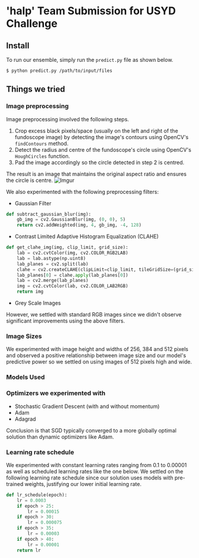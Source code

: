 # 'halp' Team Submission for USYD Challenge

## Install

To run our ensemble, simply run the `predict.py` file as shown below.

```bash
$ python predict.py /path/to/input/files
```

## Things we tried

### Image preprocessing

Image preprocessing involved the following steps.
1. Crop excess black pixels/space (usually on the left and right of the fundoscope image) by detecting the image's contours using OpenCV's `findContours` method.
2. Detect the radius and centre of the fundoscope's circle using OpenCV's `HoughCircles` function.
3. Pad the image accordingly so the circle detected in step 2 is centred.

The result is an image that maintains the original aspect ratio and ensures the circle is centre.
![Imgur](https://i.imgur.com/n0pLj0a.png)

We also experimented with the following preprocessing filters:

- Gaussian Filter
```python
def subtract_gaussian_blur(img):
    gb_img = cv2.GaussianBlur(img, (0, 0), 5)
    return cv2.addWeighted(img, 4, gb_img, -4, 128)
```
- Contrast Limited Adaptive Histogram Equalization (CLAHE)
```python
def get_clahe_img(img, clip_limit, grid_size):
    lab = cv2.cvtColor(img, cv2.COLOR_RGB2LAB)
    lab = lab.astype(np.uint8)
    lab_planes = cv2.split(lab)
    clahe = cv2.createCLAHE(clipLimit=clip_limit, tileGridSize=(grid_size, grid_size))
    lab_planes[0] = clahe.apply(lab_planes[0])
    lab = cv2.merge(lab_planes)
    img = cv2.cvtColor(lab, cv2.COLOR_LAB2RGB)
    return img
```
- Grey Scale Images

However, we settled with standard RGB images since we didn't observe significant improvements using the above filters.

### Image Sizes
We experimented with image height and widths of 256, 384 and 512 pixels and observed a positive relationship between image size and our model's predictive power so we settled on using images of 512 pixels high and wide.

### Models Used




### Optimizers we experimented with
- Stochastic Gradient Descent (with and without momentum)
- Adam
- Adagrad

Conclusion is that SGD typically converged to a more globally optimal solution than dynamic optimizers like Adam.

### Learning rate schedule

We experimented with constant learning rates ranging from 0.1 to 0.00001 as well as scheduled learning rates like the one below. We settled on the following learning rate schedule since our solution uses models with pre-trained weights, justifying our lower initial learning rate.

```python
def lr_schedule(epoch):
    lr = 0.0003
    if epoch > 25:
        lr = 0.00015
    if epoch > 30:
        lr = 0.000075
    if epoch > 35:
        lr = 0.00003
    if epoch > 40:
        lr = 0.00001
    return lr
```

